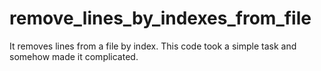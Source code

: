 # remove_lines_by_indexes_from_file
It removes lines from a file by index. This code took a simple task and somehow made it complicated.
